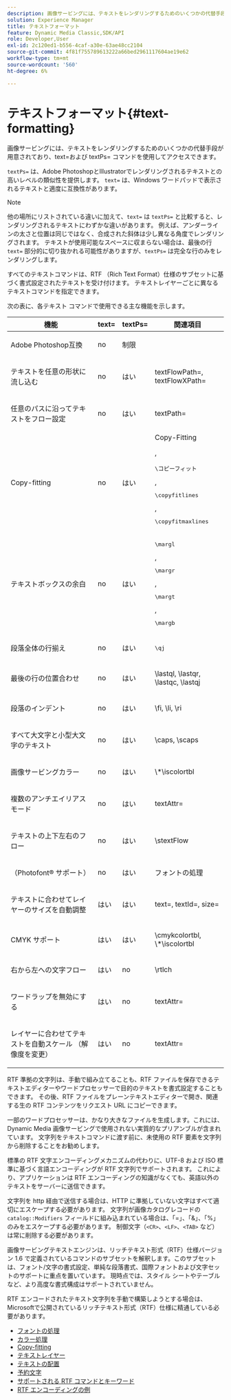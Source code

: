 ```yaml
---
description: 画像サービングには、テキストをレンダリングするためのいくつかの代替手段が用意されており、text=および textPs= コマンドを使用してアクセスできます。
solution: Experience Manager
title: テキストフォーマット
feature: Dynamic Media Classic,SDK/API
role: Developer,User
exl-id: 2c120ed1-b556-4caf-a30e-63ae48cc2104
source-git-commit: 4f81f755789613222a66bed2961117604ae19e62
workflow-type: tm+mt
source-wordcount: '560'
ht-degree: 6%

---
```


# テキストフォーマット{#text-formatting}

画像サービングには、テキストをレンダリングするためのいくつかの代替手段が用意されており、text=および textPs= コマンドを使用してアクセスできます。

`textPs=` は、Adobe PhotoshopとIllustratorでレンダリングされるテキストとの高いレベルの類似性を提供します。 `text=` は、Windows ワードパッドで表示されるテキストと適度に互換性があります。

>[!NOTE]
>
>他の場所にリストされている違いに加えて、`text=` は `textPs=` と比較すると、レンダリングされるテキストにわずかな違いがあります。 例えば、アンダーラインの太さと位置は同じではなく、合成された斜体は少し異なる角度でレンダリングされます。 テキストが使用可能なスペースに収まらない場合は、最後の行 `text=` 部分的に切り抜かれる可能性がありますが、`textPs=` は完全な行のみをレンダリングします。

すべてのテキストコマンドは、RTF （Rich Text Format）仕様のサブセットに基づく書式設定されたテキストを受け付けます。 テキストレイヤーごとに異なるテキストコマンドを指定できます。

次の表に、各テキスト コマンドで使用できる主な機能を示します。

<table id="table_9C41CBDA94C24805B538E5049B0137C6"> 
 <thead> 
  <tr> 
   <th class="entry"> <b> 機能 </b> </th> 
   <th class="entry"> <b> text=</b> </th> 
   <th class="entry"> <b> textPs=</b> </th> 
   <th class="entry"> <b> 関連項目 </b> </th> 
  </tr> 
 </thead>
 <tbody> 
  <tr> 
   <td> <p> Adobe Photoshop互換 </p> </td> 
   <td> <p> no </p> </td> 
   <td> <p> 制限 </p> </td> 
   <td> <p> </p> </td> 
  </tr> 
  <tr> 
   <td> <p>テキストを任意の形状に流し込む </p> </td> 
   <td> <p>no </p> </td> 
   <td> <p>はい </p> </td> 
   <td> <p>textFlowPath=, textFlowXPath= </p> </td> 
  </tr> 
  <tr> 
   <td> <p>任意のパスに沿ってテキストをフロー設定 </p> </td> 
   <td> <p>no </p> </td> 
   <td> <p>はい </p> </td> 
   <td> <p>textPath= </p> </td> 
  </tr> 
  <tr> 
   <td> <p>Copy-fitting </p> </td> 
   <td> <p>no </p> </td> 
   <td> <p>はい </p> </td> 
   <td> Copy-Fitting <p>, <pre>\コピーフィット</pre>, <pre>\copyfitlines</pre>, <pre>\copyfitmaxlines</pre> </p> </td> 
  </tr> 
  <tr> 
   <td> <p>テキストボックスの余白 </p> </td> 
   <td> <p>no </p> </td> 
   <td> <p>はい </p> </td> 
   <td> <p><pre>\margl</pre>, <pre>\margr</pre>, <pre>\margt</pre>, <pre>\margb</pre> </p> </td> 
  </tr> 
  <tr> 
   <td> <p>段落全体の行揃え </p> </td> 
   <td> <p>no </p> </td> 
   <td> <p>はい </p> </td> 
   <td> <p><pre>\qj</pre> </p> </td> 
  </tr> 
  <tr> 
   <td> <p>最後の行の位置合わせ </p> </td> 
   <td> <p>no </p> </td> 
   <td> <p>はい </p> </td> 
   <td> <p>\lastql, \lastqr, \lastqc, \lastqj </p> </td> 
  </tr> 
  <tr> 
   <td> <p>段落のインデント </p> </td> 
   <td> <p>no </p> </td> 
   <td> <p>はい </p> </td> 
   <td> <p>\fi, \li, \ri </p> </td> 
  </tr> 
  <tr> 
   <td> <p>すべて大文字と小型大文字のテキスト </p> </td> 
   <td> <p>no </p> </td> 
   <td> <p>はい </p> </td> 
   <td> <p>\caps, \scaps </p> </td> 
  </tr> 
  <tr> 
   <td> <p>画像サービングカラー </p> </td> 
   <td> <p>no </p> </td> 
   <td> <p>はい </p> </td> 
   <td> <p>\*\iscolortbl </p> </td> 
  </tr> 
  <tr> 
   <td> <p>複数のアンチエイリアスモード </p> </td> 
   <td> <p>no </p> </td> 
   <td> <p>はい </p> </td> 
   <td> <p>textAttr= </p> </td> 
  </tr> 
  <tr> 
   <td> <p>テキストの上下左右のフロー </p> </td> 
   <td> <p>no </p> </td> 
   <td> <p>はい </p> </td> 
   <td> <p>\stextFlow </p> </td> 
  </tr> 
  <tr> 
   <td> <p>（Photofont® サポート） </p> </td> 
   <td> <p>no </p> </td> 
   <td> <p>はい </p> </td> 
   <td> フォントの処理 </td> 
  </tr> 
  <tr> 
   <td> <p>テキストに合わせてレイヤーのサイズを自動調整 </p> </td> 
   <td> <p>はい </p> </td> 
   <td> <p>はい </p> </td> 
   <td> <p>text=, textId=, size= </p> </td> 
  </tr> 
  <tr> 
   <td> <p>CMYK サポート </p> </td> 
   <td> <p>はい </p> </td> 
   <td> <p>はい </p> </td> 
   <td> <p>\cmykcolortbl, \*\iscolortbl </p> </td> 
  </tr> 
  <tr> 
   <td> <p>右から左への文字フロー </p> </td> 
   <td> <p>はい </p> </td> 
   <td> <p>no </p> </td> 
   <td> <p>\rtlch </p> </td> 
  </tr> 
  <tr> 
   <td> <p>ワードラップを無効にする </p> </td> 
   <td> <p>はい </p> </td> 
   <td> <p>no </p> </td> 
   <td> <p>textAttr= </p> </td> 
  </tr> 
  <tr> 
   <td> <p>レイヤーに合わせてテキストを自動スケール （解像度を変更） </p> </td> 
   <td> <p>はい </p> </td> 
   <td> <p>no </p> </td> 
   <td> <p>textAttr= </p> </td> 
  </tr> 
 </tbody> 
</table>

RTF 準拠の文字列は、手動で組み立てることも、RTF ファイルを保存できるテキストエディターやワードプロセッサーで目的のテキストを書式設定することもできます。 その後、RTF ファイルをプレーンテキストエディターで開き、関連する生の RTF コンテンツをリクエスト URL にコピーできます。

一部のワードプロセッサーは、かなり大きなファイルを生成します。これには、Dynamic Media 画像サービングで使用されない実質的なプリアンブルが含まれています。 文字列をテキストコマンドに渡す前に、未使用の RTF 要素を文字列から削除することをお勧めします。

標準の RTF 文字エンコーディングメカニズムの代わりに、UTF-8 および ISO 標準に基づく言語エンコーディングが RTF 文字列でサポートされます。 これにより、アプリケーションは RTF エンコーディングの知識がなくても、英語以外のテキストをサーバーに送信できます。

文字列を http 経由で送信する場合は、HTTP に準拠していない文字はすべて適切にエスケープする必要があります。 文字列が画像カタログレコードの `catalog::Modifiers` フィールドに組み込まれている場合は、「=」、「&amp;」、「%」のみをエスケープする必要があります。 制御文字（`<CR>`、`<LF>`、`<TAB>` など）は常に削除する必要があります。

画像サービングテキストエンジンは、リッチテキスト形式（RTF）仕様バージョン 1.6 で定義されているコマンドのサブセットを解釈します。このサブセットは、フォント/文字の書式設定、単純な段落書式、国際フォントおよび文字セットのサポートに重点を置いています。 現時点では、スタイル シートやテーブルなど、より高度な書式構成はサポートされていません。

RTF エンコードされたテキスト文字列を手動で構築しようとする場合は、Microsoftで公開されているリッチテキスト形式（RTF）仕様に精通している必要があります。

* [フォントの処理](r-font-handling.md)
* [カラー処理](r-color-handling.md)
* [Copy-fitting](r-copy-fitting.md)
* [テキストレイヤー](r-text-layers.md)
* [テキストの配置](r-text-positioning.md)
* [予約文字](r-reserved-characters.md)
* [サポートされる RTF コマンドとキーワード](c-supported-rtf-commands-and-keywords/c-supported-rtf-commands-and-keywords.md)
* [RTF エンコーディングの例](r-rtf-encoding-examples.md)
